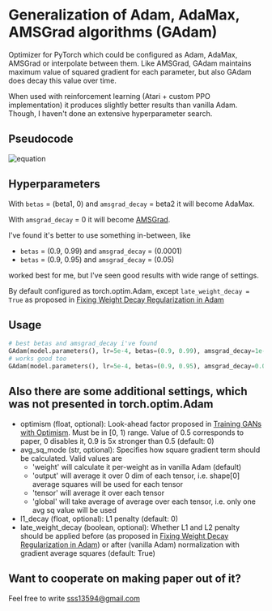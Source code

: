 # Generalization of Adam, AdaMax, AMSGrad algorithms (GAdam)

Optimizer for PyTorch which could be configured as Adam, AdaMax, AMSGrad or interpolate between them. Like AMSGrad, GAdam maintains maximum value of squared gradient for each parameter, but also GAdam does decay this value over time.


When used with reinforcement learning (Atari + custom PPO implementation) it produces slightly better results than vanilla Adam. Though, I haven't done an extensive hyperparameter search.

## Pseudocode

![equation](http://quicklatex.com/cache3/8b/ql_77ad716480d29576a092a185002cb98b_l3.png)

## Hyperparameters

With `betas` = (beta1, 0) and `amsgrad_decay` = beta2 it will become AdaMax.

With `amsgrad_decay` = 0 it will become [AMSGrad](https://openreview.net/forum?id=ryQu7f-RZ).

I've found it's better to use something in-between, like
   * `betas` = (0.9, 0.99) and `amsgrad_decay` = (0.0001)
   * `betas` = (0.9, 0.95) and `amsgrad_decay` = (0.05)
   
worked best for me, but I've seen good results with wide range of settings.

By default configured as torch.optim.Adam, except `late_weight_decay = True` as proposed in [Fixing Weight Decay Regularization in Adam](https://arxiv.org/abs/1711.05101)

## Usage
```python
# best betas and amsgrad_decay i've found
GAdam(model.parameters(), lr=5e-4, betas=(0.9, 0.99), amsgrad_decay=1e-4)
# works good too
GAdam(model.parameters(), lr=5e-4, betas=(0.9, 0.95), amsgrad_decay=0.05)
```

    
## Also there are some additional settings, which was not presented in torch.optim.Adam

* optimism (float, optional): Look-ahead factor proposed in [Training GANs with Optimism](https://arxiv.org/abs/1711.00141). Must be in [0, 1) range. Value of 0.5 corresponds to paper, 0 disables it, 0.9 is 5x stronger than 0.5 (default: 0)
* avg_sq_mode (str, optional): Specifies how square gradient term should be calculated. Valid values are
    * 'weight' will calculate it per-weight as in vanilla Adam (default)
    * 'output' will average it over 0 dim of each tensor,
        i.e. shape[0] average squares will be used for each tensor
    * 'tensor' will average it over each tensor
    * 'global' will take average of average over each tensor,
        i.e. only one avg sq value will be used
* l1_decay (float, optional): L1 penalty (default: 0)
* late_weight_decay (boolean, optional): Whether L1 and L2 penalty should be applied before (as proposed in [Fixing Weight Decay Regularization in Adam](https://arxiv.org/abs/1711.05101)) or after (vanilla Adam) normalization with gradient average squares (default: True)

## Want to cooperate on making paper out of it?
Feel free to write sss13594@gmail.com
